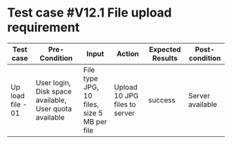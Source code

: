 # Test case #V12.1 File upload requirement

| Test case | Pre-Condition | Input | Action | Expected Results | Post-condition |
|---|---|---|---|---|---|
|Up load file - 01 | User login, Disk space available, User quota available|File type JPG, 10 files, size 5 MB per file | Upload 10 JPG files to server | success | Server available
